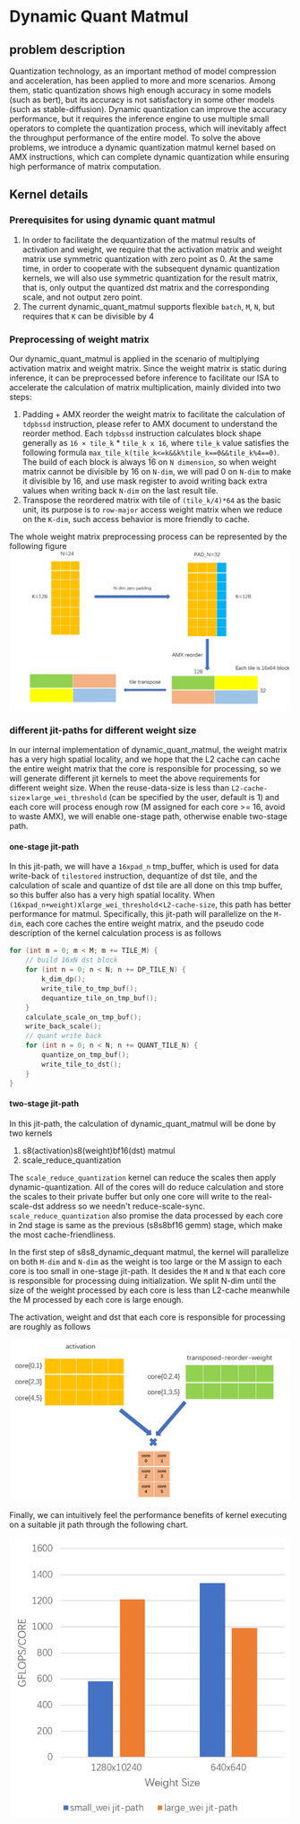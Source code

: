 # Dynamic Quant Matmul

## problem description
Quantization technology, as an important method of model compression and acceleration, has been applied to more and more scenarios.  Among them, static quantization shows high enough accuracy in some models (such as bert), but its accuracy is not satisfactory in some other models (such as stable-diffusion).  Dynamic quantization can improve the accuracy performance, but it requires the inference engine to use multiple small operators to complete the quantization process, which will inevitably affect the throughput performance of the entire model.  To solve the above problems, we introduce a dynamic quantization matmul kernel based on AMX instructions, which can complete dynamic quantization while ensuring high performance of matrix computation.

## Kernel details
### Prerequisites for using dynamic quant matmul
1. In order to facilitate the dequantization of the matmul results of activation and weight, we require that the activation matrix and weight matrix use symmetric quantization with zero point as 0. At the same time, in order to cooperate with the subsequent dynamic quantization kernels, we will also use symmetric quantization for the result matrix, that is, only output the quantized dst matrix and the corresponding scale, and not output zero point.
2. The current dynamic_quant_matmul supports flexible `batch`, `M`, `N`, but requires that `K` can be divisible by 4  


### Preprocessing of weight matrix
Our dynamic_quant_matmul is applied in the scenario of multiplying activation matrix and weight matrix. Since the weight matrix is static during inference, it can be preprocessed before inference to facilitate our ISA to accelerate the calculation of matrix multiplication, mainly divided into two steps:

1. Padding + AMX reorder the weight matrix to facilitate the calculation of `tdpbssd` instruction, please refer to AMX document to understand the reorder method. Each `tdpbssd` instruction calculates block shape generally as `16 × tile_k` * `tile_k x 16`, where `tile_k` value satisfies the following formula `max_tile_k(tile_k<=k&&k%tile_k==0&&tile_k%4==0)`. The build of each block is always 16 on `N dimension`, so when weight matrix cannot be divisible by 16 on `N-dim`, we will pad 0 on `N-dim` to make it divisible by 16, and use mask register to avoid writing back extra values when writing back `N-dim` on the last result tile.
2. Transpose the reordered matrix with tile of `(tile_k/4)*64` as the basic unit, its purpose is to `row-major` access weight matrix when we reduce on the `K-dim`, such access behavior is more friendly to cache. 

The whole weight matrix preprocessing process can be represented by the following figure
![wei_preprocess](../imgs/kernel_dynamic_quant_matmul_wei_preprocess.png)  

### different jit-paths for different weight size
 In our internal implementation of dynamic_quant_matmul, the weight matrix has a very high spatial locality, and we hope that the L2 cache can cache the entire weight matrix that the core is responsible for processing, so we will generate different jit kernels to meet the above requirements for different weight size. When the reuse-data-size is less than `L2-cache-size`×`large_wei_threshold` (can be specified by the user, default is 1) and each core will process enough row (M assigned for each core >= 16, avoid to waste AMX), we will enable one-stage path, otherwise enable two-stage path.  

#### one-stage jit-path
In this jit-path, we will have a `16xpad_n` tmp_buffer, which is used for data write-back of `tilestored` instruction, dequantize of dst tile, and the calculation of scale and quantize of dst tile are all done on this tmp buffer, so this buffer also has a very high spatial locality. When `(16xpad_n+weight)`x`large_wei_threshold`<`L2-cache-size`, this path has better performance for matmul. Specifically, this jit-path will parallelize on the `M-dim`, each core caches the entire weight matrix, and the pseudo code description of the kernel calculation process is as follows
```cpp
for (int m = 0; m < M; m += TILE_M) {
    // build 16xN dst block
    for (int n = 0; n < N; n += DP_TILE_N) {
        k_dim_dp();
        write_tile_to_tmp_buf();
        dequantize_tile_on_tmp_buf();
    }
    calculate_scale_on_tmp_buf();
    write_back_scale();
    // quant write back
    for (int n = 0; n < N; n += QUANT_TILE_N) {
        quantize_on_tmp_buf();
        write_tile_to_dst();
    }
}
```
#### two-stage jit-path
In this jit-path, the calculation of dynamic_quant_matmul will be done by two kernels

1. s8(activation)s8(weight)bf16(dst) matmul
2. scale_reduce_quantization

The `scale_reduce_quantization` kernel can reduce the scales then apply dynamic-quantization. All of the cores will do reduce calculation and store the scales to their private buffer but only one core will write to the real-scale-dst address so we needn't reduce-scale-sync. `scale_reduce_quantization` also promise the data processed by each core in 2nd stage is same as the previous (s8s8bf16 gemm) stage, which make the most cache-friendliness. 

In the first step of s8s8_dynamic_dequant matmul, the kernel will parallelize on both `M-dim` and `N-dim` as the weight is too large or the M assign to each core is too small in one-stage jit-path. It desides the `M` and `N` that each core is responsible for processing duing initialization. We split N-dim until the size of the weight processed by each core is less than L2-cache meanwhile the M processed by each core is large enough.

The activation, weight and dst that each core is responsible for processing are roughly as follows

![NM_dim_parallel](../imgs/kernel_dynamic_quant_matmul_MN_parallel.png)

Finally, we can intuitively feel the performance benefits of kernel executing on a suitable jit path through the following chart.  

<div align=center>  

![perf_chat](../imgs/kernel_dynamic_quant_matmul_perf_chat.png)
</div>